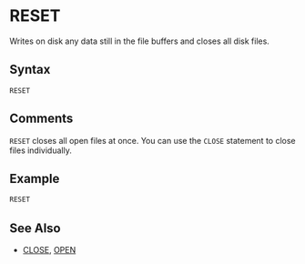 # RESET

Writes on disk any data still in the file buffers and closes all disk files.

## Syntax

`RESET`

## Comments

`RESET` closes all open files at once. You can use the `CLOSE` statement to close files individually.

## Example

```vb
RESET
```

## See Also

- [CLOSE](CLOSE), [OPEN](OPEN)
